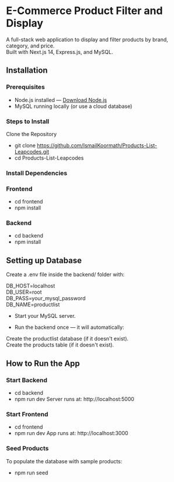 # E-Commerce Product Filter and Display

A full-stack web application to display and filter products by brand, category, and price.  
Built with Next.js 14, Express.js, and MySQL.

## Installation

### Prerequisites

- Node.js installed — [Download Node.js](https://nodejs.org/)
- MySQL running locally (or use a cloud database)

 
### Steps to Install
Clone the Repository

- git clone https://github.com/IsmailKoormath/Products-List-Leapcodes.git
- cd Products-List-Leapcodes

### Install Dependencies
### Frontend
- cd frontend
- npm install

### Backend
- cd backend
- npm install

## Setting up Database
Create a .env file inside the backend/ folder with:

DB_HOST=localhost  
DB_USER=root  
DB_PASS=your_mysql_password  
DB_NAME=productlist  

- Start your MySQL server.

- Run the backend once — it will automatically:

 Create the productlist database (if it doesn't exist).  
 Create the products table (if it doesn't exist).

## How to Run the App

### Start Backend
- cd backend
- npm run dev
Server runs at: http://localhost:5000

### Start Frontend
- cd frontend
- npm run dev
App runs at: http://localhost:3000

### Seed Products
To populate the database with sample products:
- npm run seed


